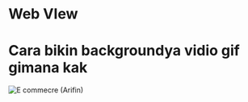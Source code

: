 # Web VIew
# Cara bikin backgroundya vidio gif gimana kak
![E commecre (Arifin)](https://github.com/Veryaka/projectwebtimedoor/assets/116414083/b46b7542-9614-4724-9ef2-0b41976593a0)
